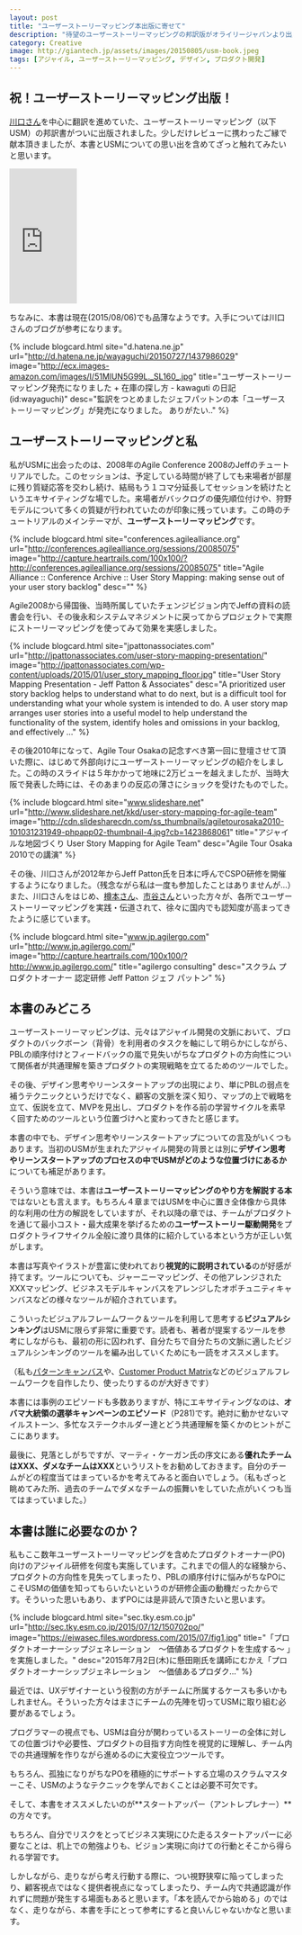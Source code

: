 ```yaml
---
layout: post
title: "ユーザーストーリーマッピング本出版に寄せて"
description: "待望のユーザーストーリーマッピングの邦訳版がオライリージャパンより出版されました。ユーザーストーリーマッピングとの出会いから、本書の見どころについてつれづれなるままに書いてみました。"
category: Creative
image: http://giantech.jp/assets/images/20150805/usm-book.jpeg
tags: [アジャイル, ユーザーストーリーマッピング, デザイン, プロダクト開発]
---
```


## 祝！ユーザーストーリーマッピング出版！

[川口さん](https://twitter.com/kawaguti)を中心に翻訳を進めていた、ユーザーストーリーマッピング（以下USM）の邦訳書がついに出版されました。少しだけレビューに携わったご縁で献本頂きましたが、本書とUSMについての思い出を含めてざっと触れてみたいと思います。

<iframe src="http://rcm-fe.amazon-adsystem.com/e/cm?lt1=_blank&bc1=000000&IS2=1&bg1=FFFFFF&fc1=000000&lc1=0000FF&t=giantech-22&o=9&p=8&l=as4&m=amazon&f=ifr&ref=ss_til&asins=4873117321" style="width:120px;height:240px;" scrolling="no" marginwidth="0" marginheight="0" frameborder="0"></iframe>

ちなみに、本書は現在(2015/08/06)でも品薄なようです。入手については川口さんのブログが参考になります。

{% include blogcard.html site="d.hatena.ne.jp" url="http://d.hatena.ne.jp/wayaguchi/20150727/1437986029" image="http://ecx.images-amazon.com/images/I/51MlUN5G99L._SL160_.jpg" title="ユーザーストーリーマッピング発売になりました + 在庫の探し方 - kawaguti の日記　(id:wayaguchi)" desc="監訳をつとめましたジェフパットンの本「ユーザーストーリーマッピング」が発売になりました。  ありがたい.." %}


## ユーザーストーリーマッピングと私

私がUSMに出会ったのは、2008年のAgile Conference 2008のJeffのチュートリアルでした。このセッションは、予定している時間が終了しても来場者が部屋に残り質疑応答を交わし続け、結局もう１コマ分延長してセッションを続けたというエキサイティングな場でした。来場者がバックログの優先順位付けや、狩野モデルについて多くの質疑が行われていたのが印象に残っています。この時のチュートリアルのメインテーマが、**ユーザーストーリーマッピング**です。

{% include blogcard.html site="conferences.agilealliance.org" url="http://conferences.agilealliance.org/sessions/20085075" image="http://capture.heartrails.com/100x100/?http://conferences.agilealliance.org/sessions/20085075" title="Agile Alliance :: Conference Archive :: User Story Mapping: making sense out of your user story backlog" desc="" %}

Agile2008から帰国後、当時所属していたチェンジビジョン内でJeffの資料の読書会を行い、その後永和システムマネジメントに戻ってからプロジェクトで実際にストーリーマッピングを使ってみて効果を実感しました。

{% include blogcard.html site="jpattonassociates.com" url="http://jpattonassociates.com/user-story-mapping-presentation/" image="http://jpattonassociates.com/wp-content/uploads/2015/01/user_story_mapping_floor.jpg" title="User Story Mapping Presentation - Jeff Patton & Associates" desc="A prioritized user story backlog helps to understand what to do next, but is a difficult tool for understanding what your whole system is intended to do. A user story map arranges user stories into a useful model to help understand the functionality of the system, identify holes and omissions in your backlog, and effectively …" %}

その後2010年になって、Agile Tour Osakaの記念すべき第一回に登壇させて頂いた際に、はじめて外部向けにユーザーストーリーマッピングの紹介をしました。この時のスライドは５年かかって地味に2万ビューを越えましたが、当時大阪で発表した時には、そのあまりの反応の薄さにショックを受けたものでした。

{% include blogcard.html site="www.slideshare.net" url="http://www.slideshare.net/kkd/user-story-mapping-for-agile-team" image="http://cdn.slidesharecdn.com/ss_thumbnails/agiletourosaka2010-101031231949-phpapp02-thumbnail-4.jpg?cb=1423868061" title="アジャイルな地図づくり User Story Mapping for Agile Team" desc="Agile Tour Osaka 2010での講演" %}

その後、川口さんが2012年からJeff Patton氏を日本に呼んでCSPO研修を開催するようになりました。（残念ながら私は一度も参加したことはありませんが…）また、川口さんをはじめ、[樽本さん](http://www.usablog.jp/)、[市谷さん](https://twitter.com/papanda)といった方々が、各所でユーザーストーリーマッピングを実践・伝道されて、徐々に国内でも認知度が高まってきたように感じています。

{% include blogcard.html site="www.jp.agilergo.com" url="http://www.jp.agilergo.com/" image="http://capture.heartrails.com/100x100/?http://www.jp.agilergo.com/" title="agilergo consulting" desc="スクラム プロダクトオーナー 認定研修 Jeff Patton ジェフ パットン" %}

## 本書のみどころ

ユーザーストーリーマッピングは、元々はアジャイル開発の文脈において、ブロダクトのバックボーン（背骨）を利用者のタスクを軸にして明らかにしながら、PBLの順序付けとフィードバックの嵐で見失いがちなプロダクトの方向性について関係者が共通理解を築きプロダクトの実現戦略を立てるためのツールでした。

その後、デザイン思考やリーンスタートアップの出現により、単にPBLの弱点を補うテクニックというだけでなく、顧客の文脈を深く知り、マップの上で戦略を立て、仮説を立て、MVPを見出し、プロダクトを作る前の学習サイクルを素早く回すためのツールという位置づけへと変わってきたと感じます。

本書の中でも、デザイン思考やリーンスタートアップについての言及がいくつもあります。当初のUSMが生まれたアジャイル開発の背景とは別に**デザイン思考やリーンスタートアップのプロセスの中でUSMがどのような位置づけにあるか**についても補足があります。

そういう意味では、本書は**ユーザーストーリーマッピングのやり方を解説する本**ではないとも言えます。もちろん４章まではUSMを中心に置き全体像から具体的な利用の仕方の解説をしていますが、それ以降の章では、チームがプロダクトを通じて最小コスト・最大成果を挙げるための**ユーザーストーリー駆動開発**をプロダクトライフサイクル全般に渡り具体的に紹介している本という方が正しい気がします。

本書は写真やイラストが豊富に使われており**視覚的に説明されている**のが好感が持てます。ツールについても、ジャーニーマッピング、その他アレンジされたXXXマッピング、ビジネスモデルキャンバスをアレンジしたオポチュニティキャンバスなどの様々なツールが紹介されています。

こういったビジュアルフレームワーク＆ツールを利用して思考する**ビジュアルシンキング**はUSMに限らず非常に重要です。読者も、著者が提案するツールを参考にしながらも、最初の形に囚われず、自分たちで自分たちの文脈に適したビジュアルシンキングのツールを編み出していくためにも一読をオススメします。

（私も[パターンキャンバス](http://www.slideshare.net/kkd/pattern-canvas)や、[Customer Product Matrix](http://www.slideshare.net/kkd/customer-product-matrix)などのビジュアルフレームワークを自作したり、使ったりするのが大好きです）

本書には事例のエピソードも多数ありますが、特にエキサイティングなのは、**オバマ大統領の選挙キャンペーンのエピソード**（P281)です。絶対に動かせないマイルストーン、多忙なステークホルダー達とどう共通理解を築くかのヒントがここにあります。

最後に、見落としがちですが、マーティ・ケーガン氏の序文にある**優れたチームはXXX、ダメなチームはXXX**というリストをお勧めしておきます。自分のチームがどの程度当てはまっているかを考えてみると面白いでしょう。（私もざっと眺めてみた所、過去のチームでダメなチームの振舞いをしていた点がいくつも当てはまっていました。）

## 本書は誰に必要なのか？

私もここ数年ユーザーストーリーマッピングを含めたプロダクトオーナー(PO)向けのアジャイル研修を何度も実施しています。これまでの個人的な経験から、プロダクトの方向性を見失ってしまったり、PBLの順序付けに悩みがちなPOにこそUSMの価値を知ってもらいたいというのが研修企画の動機だったからです。そういった思いもあり、まずPOには是非読んで頂きたいと思います。

{% include blogcard.html site="sec.tky.esm.co.jp" url="http://sec.tky.esm.co.jp/2015/07/12/150702po/" image="https://eiwasec.files.wordpress.com/2015/07/fig1.jpg" title="「プロダクトオーナーシップジェネレーション　～価値あるプロダクトを生成する～ 」を実施しました。" desc="2015年7月2日(木)に懸田剛氏を講師にむかえ「プロダクトオーナーシップジェネレーション　～価値あるプロダク…" %}

最近では、UXデザイナーという役割の方がチームに所属するケースも多いかもしれません。そういった方々はまさにチームの先陣を切ってUSMに取り組む必要があるでしょう。

プログラマーの視点でも、USMは自分が関わっているストーリーの全体に対しての位置づけや必要性、プロダクトの目指す方向性を視覚的に理解し、チーム内での共通理解を作りながら進めるのに大変役立つツールです。

もちろん、孤独になりがちなPOを積極的にサポートする立場のスクラムマスターこそ、USMのようなテクニックを学んでおくことは必要不可欠です。

そして、本書をオススメしたいのが**スタートアッパー（アントレプレナー）**の方々です。

もちろん、自分でリスクをとってビジネス実現にひた走るスタートアッパーに必要なことは、机上での勉強よりも、ビジョン実現に向けての行動とそこから得られる学習です。

しかしながら、走りながら考え行動する際に、つい視野狭窄に陥ってしまったり、顧客視点ではなく提供者視点になってしまったり、チーム内で共通認識が作れずに問題が発生する場面もあると思います。「本を読んでから始める」のではなく、走りながら、本書を手にとって参考にすると良いんじゃないかなと思います。



